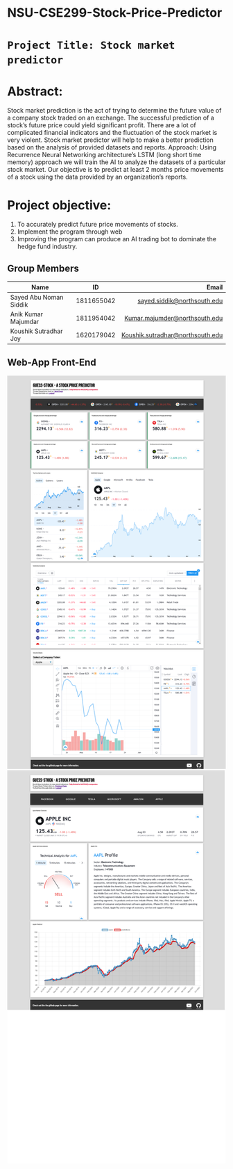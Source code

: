 # NSU-CSE299-Stock-Price-Predictor
# `Project Title: Stock market predictor`

# Abstract: 
Stock market prediction is the act of trying to determine the future value of a company stock traded on an exchange. The successful prediction of a stock’s future price could yield significant profit. There are a lot of complicated financial indicators and the fluctuation of the stock market is very violent. Stock market predictor will help to make a better prediction based on the analysis of provided datasets and reports. 
Approach: Using Recurrence Neural Networking architecture’s LSTM (long short time memory) approach we will train the AI to analyze the datasets of a particular stock market. Our objective is to predict at least 2 months price movements of a stock using the data provided by an organization’s reports. 

# Project objective: 
1.	To accurately predict future price movements of stocks.
2.	Implement the program through web
3.	Improving the program can produce an AI trading bot to dominate the hedge fund industry.

## Group Members

| Name             | ID            | Email  |
| -------------    |:-------------:| -----:|
| Sayed Abu Noman Siddik  | 1811655042 | sayed.siddik@northsouth.edu |
| Anik Kumar Majumdar| 1811954042    | Kumar.majumder@northsouth.edu |
| Koushik Sutradhar Joy | 1620179042    |   Koushik.sutradhar@northsouth.edu |

## Web-App Front-End
<img src="modes_and_tickers/guess-stock-home.png">
<img src="modes_and_tickers/guess-stock-predict.png">
